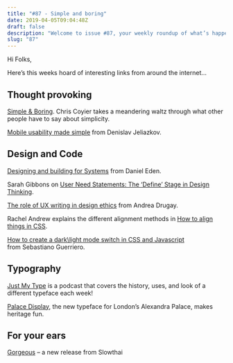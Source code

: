 ```yaml
---
title: "#87 - Simple and boring"
date: 2019-04-05T09:04:48Z
draft: false
description: "Welcome to issue #87, your weekly roundup of what’s happening in design, code and typography."
slug: "87"
---
```


Hi Folks,

Here’s this weeks hoard of interesting links from around the internet...

## Thought provoking

[Simple & Boring](https://css-tricks.com/simple-boring/?ref=heydesigner). Chris Coyier takes a meandering waltz through what other people have to say about simplicity.

[Mobile usability made simple](https://uxplanet.org/mobile-usability-made-simple-945e106e23eb) from Denislav Jeliazkov.

## Design and Code

[Designing and building for Systems](https://daneden.me/2019/03/29/designing-for-systems/) from Daniel Eden.

Sarah Gibbons on [User Need Statements: The ‘Define’ Stage in Design Thinking](https://www.nngroup.com/articles/user-need-statements/).

[The role of UX writing in design ethics](https://medium.com/dropbox-design/the-role-of-ux-writing-in-design-ethics-e9cbb456234c) from Andrea Drugay.

Rachel Andrew explains the different alignment methods in [How to align things in CSS](https://www.smashingmagazine.com/2019/03/css-alignment/).

[How to create a dark\light mode switch in CSS and Javascript](https://codyhouse.co/blog/post/dark-light-switch-css-javascript) from Sebastiano Guerriero.

## Typography

[Just My Type](https://anchor.fm/emily-hoehenrieder) is a podcast that covers the history, uses, and look of a different typeface each week!

[Palace Display](https://eyeondesign.aiga.org/naughty-curves-that-breathe-new-life-into-classic-english-victoriana/), the new typeface for London’s Alexandra Palace, makes heritage fun.

## For your ears

[Gorgeous](https://www.youtube.com/watch?v=Ib2-bnJv51I) – a new release from Slowthai
